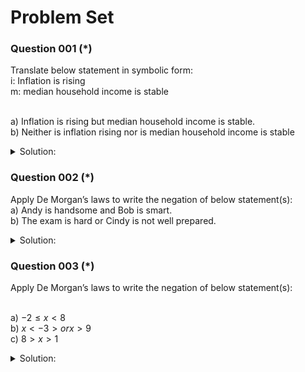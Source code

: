 # Problem Set 

### Question 001 (*)
Translate below statement in symbolic form:
<br /> i: Inflation is rising 
<br /> m: median household income is stable

<br /> a) Inflation is rising but median household income is stable.
<br /> b) Neither is inflation rising nor is  median household income is stable

<details>
  <summary>Solution:</summary>
  
<br /> a) $i \land m$ 
<br /> b) $\neg i \land \neg m$ 

</details>


### Question 002 (*)

Apply De Morgan’s laws to write the negation of below statement(s): 
<br /> a)	Andy is handsome and Bob is smart.
<br /> b)	The exam is hard or Cindy is not well prepared.

<details>
  <summary>Solution:</summary>
  
<br /> a) Andy is not handsome or Bob is not smart.
<br /> b) The exam is not hard and Cindy is  well prepared.

</details>

### Question 003 (*)

Apply De Morgan’s laws to write the negation of below statement(s): 

<br /> a) $-2 \leq x < 8$
<br /> b) $x < -3> or x > 9$
<br /> c) $8 > x > 1$

<details>
  <summary>Solution:</summary>


<br /> a) $x < -2 or\ x \geq 8$
<br /> b) $-3 \leq x \eq 9$
<br /> c) $8 \leq x or  x \leq 1$
</details>

